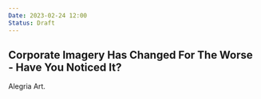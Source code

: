 ```yaml
---
Date: 2023-02-24 12:00
Status: Draft
---
```


## Corporate Imagery Has Changed For The Worse - Have You Noticed It?

Alegria Art.